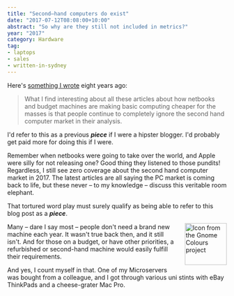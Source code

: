 ```yaml
---
title: "Second–hand computers do exist"
date: "2017-07-12T08:08:00+10:00"
abstract: "So why are they still not included in metrics?"
year: "2017"
category: Hardware
tag:
- laptops
- sales
- written-in-sydney
---
```

Here's [something I wrote] eight years ago:

> What I find interesting about all these articles about how netbooks and budget machines are making basic computing cheaper for the masses is that people continue to completely ignore the second hand computer market in their analysis. 

I'd refer to this as a previous ***piece*** if I were a hipster blogger. I'd probably get paid more for doing this if I were.

Remember when netbooks were going to take over the world, and Apple were silly for not releasing one? Good thing they listened to those pundits! Regardless, I still see zero coverage about the second hand computer market in 2017. The latest articles are all saying the PC market is coming back to life, but these never – to my knowledge – discuss this veritable room elephant.

That tortured word play must surely qualify as being able to refer to this blog post as a ***piece***.

<p><img src="https://rubenerd.com/files/stock/gnome-hwbrowser.svg" alt="Icon from the Gnome Colours project" style="width:96px; height:96px; float:right; margin:0 0 1em 1em" /></p>

Many – dare I say most – people don't need a brand new machine each year. It wasn't true back then, and it still isn't. And for those on a budget, or have other priorities, a refurbished or second-hand machine would easily fulfill their requirements.

And yes, I count myself in that. One of my Microservers was bought from a colleague, and I got through various uni stints with eBay ThinkPads and a cheese-grater Mac Pro.

[something I wrote]: https://rubenerd.com/craptastic-v-second-hand/ "Rubénerd: Craptastic versus good quality second hand?"

